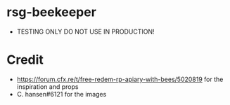 # rsg-beekeeper
 - TESTING ONLY DO NOT USE IN PRODUCTION!
 
 # Credit
 - https://forum.cfx.re/t/free-redem-rp-apiary-with-bees/5020819 for the inspiration and props
 - C. hansen#6121 for the images
 